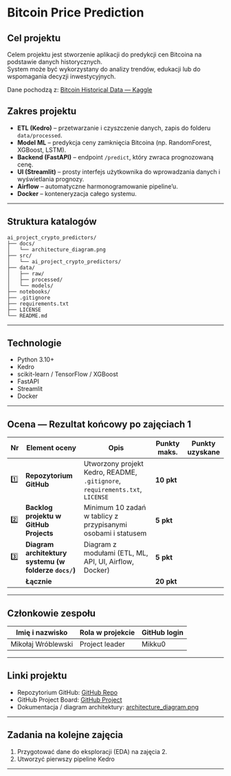 # Bitcoin Price Prediction

## Cel projektu
Celem projektu jest stworzenie aplikacji do predykcji cen Bitcoina na podstawie danych historycznych.  
System może być wykorzystany do analizy trendów, edukacji lub do wspomagania decyzji inwestycyjnych.

Dane pochodzą z: [Bitcoin Historical Data — Kaggle](https://www.kaggle.com/datasets/mczielinski/bitcoin-historical-data)


## Zakres projektu
- **ETL (Kedro)** – przetwarzanie i czyszczenie danych, zapis do folderu `data/processed`.
- **Model ML** – predykcja ceny zamknięcia Bitcoina (np. RandomForest, XGBoost, LSTM).
- **Backend (FastAPI)** – endpoint `/predict`, który zwraca prognozowaną cenę.
- **UI (Streamlit)** – prosty interfejs użytkownika do wprowadzania danych i wyświetlania prognozy.
- **Airflow** – automatyczne harmonogramowanie pipeline’u.
- **Docker** – konteneryzacja całego systemu.

---


## Struktura katalogów
````
ai_project_crypto_predictors/
├── docs/
│   └── architecture_diagram.png
├── src/
│   └── ai_project_crypto_predictors/
├── data/
│   ├── raw/
│   ├── processed/
│   └── models/
├── notebooks/
├── .gitignore
├── requirements.txt
├── LICENSE
└── README.md
````


---

## Technologie
- Python 3.10+
- Kedro
- scikit-learn / TensorFlow / XGBoost
- FastAPI
- Streamlit
- Docker


---

## Ocena — Rezultat końcowy po zajęciach 1

| Nr | Element oceny | Opis | Punkty maks. | Punkty uzyskane |
|----|----------------|------|---------------|-----------------|
| 1️⃣ | **Repozytorium GitHub** | Utworzony projekt Kedro, README, `.gitignore`, `requirements.txt`, `LICENSE` | **10 pkt** | |
| 2️⃣ | **Backlog projektu w GitHub Projects** | Minimum 10 zadań w tablicy z przypisanymi osobami i statusem | **5 pkt** | |
| 3️⃣ | **Diagram architektury systemu (w folderze `docs/`)** | Diagram z modułami (ETL, ML, API, UI, Airflow, Docker) | **5 pkt** | |
|   | **Łącznie** |  | **20 pkt** | |

---

## Członkowie zespołu

| Imię i nazwisko | Rola w projekcie | GitHub login |
|------------------|------------------|---------------|
|Mikołaj Wróblewski|Project leader    |Mikku0         |

---

## Linki projektu

- Repozytorium GitHub: [GitHub Repo](https://github.com/PJATK-ASI-2024/ai_project_crypto_predictors)
- GitHub Project Board: [GitHub Project](https://github.com/users/Mikku0/projects/1)
- Dokumentacja / diagram architektury: [architecture_diagram.png](docs/architecture_diagram.png)

---

## Zadania na kolejne zajęcia
1. Przygotować dane do eksploracji (EDA) na zajęcia 2.  
2. Utworzyć pierwszy pipeline Kedro
---